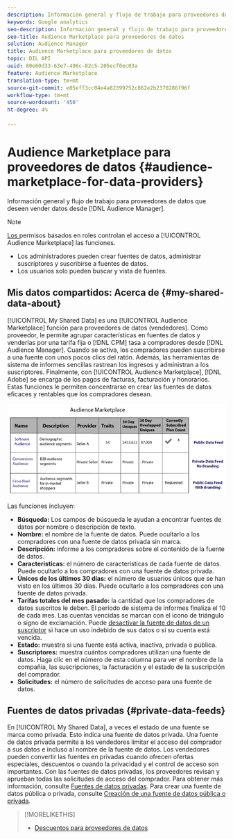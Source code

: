 ```yaml
---
description: Información general y flujo de trabajo para proveedores de datos que desean vender datos desde el Audience Manager.
keywords: Google analytics
seo-description: Información general y flujo de trabajo para proveedores de datos que desean vender datos desde el Audience Manager.
seo-title: Audience Marketplace para proveedores de datos
solution: Audience Manager
title: Audience Marketplace para proveedores de datos
topic: DIL API
uuid: 80e60d33-63e7-496c-82c5-205ecf0ec03a
feature: Audience Marketplace
translation-type: tm+mt
source-git-commit: e05eff3cc04e4a82399752c862e2b2370286f96f
workflow-type: tm+mt
source-wordcount: '450'
ht-degree: 4%

---
```



# Audience Marketplace para proveedores de datos {#audience-marketplace-for-data-providers}

Información general y flujo de trabajo para proveedores de datos que deseen vender datos desde [!DNL Audience Manager].

<!-- c_marketplace_provider.xml -->

>[!NOTE]
>
>[Los ](../../../reporting/reports-dashboard.md) permisos basados en roles controlan el acceso a  [!UICONTROL Audience Marketplace] las funciones.
>
>* Los administradores pueden crear fuentes de datos, administrar suscriptores y suscribirse a fuentes de datos.
>* Los usuarios solo pueden buscar y vista de fuentes.


## Mis datos compartidos: Acerca de {#my-shared-data-about}

[!UICONTROL My Shared Data] es una  [!UICONTROL Audience Marketplace] función para proveedores de datos (vendedores). Como proveedor, le permite agrupar características en fuentes de datos y venderlas por una tarifa fija o [!DNL CPM] tasa a compradores desde [!DNL Audience Manager]. Cuando se activa, los compradores pueden suscribirse a una fuente con unos pocos clics del ratón. Además, las herramientas de sistema de informes sencillas rastrean los ingresos y administran a los suscriptores. Finalmente, con [!UICONTROL Audience Marketplace], [!DNL Adobe] se encarga de los pagos de facturas, facturación y honorarios. Estas funciones le permiten concentrarse en crear las fuentes de datos eficaces y rentables que los compradores desean.

![](assets/seller_marketplace.png)

<!-- c_myshared_data.xml -->

Las funciones incluyen:

* **Búsqueda:** Los campos de búsqueda le ayudan a encontrar fuentes de datos por nombre o descripción de texto.
* **Nombre:** el nombre de la fuente de datos. Puede ocultarlo a los compradores con una fuente de datos privada sin marca.
* **Descripción:** informe a los compradores sobre el contenido de la fuente de datos.
* **Características:** el número de características de cada fuente de datos. Puede ocultarlo a los compradores con una fuente de datos privada.
* **Únicos de los últimos 30 días:** el número de usuarios únicos que se han visto en los últimos 30 días. Puede ocultarlo a los compradores con una fuente de datos privada.
* **Tarifas totales del mes pasado:** la cantidad que los compradores de datos suscritos le deben. El período de sistema de informes finaliza el 10 de cada mes. Las cuentas vencidas se marcan con el icono de triángulo o signo de exclamación. Puede [desactivar la fuente de datos de un suscriptor](../../../features/audience-marketplace/marketplace-data-providers/marketplace-create-manage-feeds.md#deactivate-data-feed) si hace un uso indebido de sus datos o si su cuenta está vencida.
* **Estado:**  muestra si una fuente está activa, inactiva, privada o pública.
* **Suscriptores:** muestra cuántos compradores utilizan una fuente de datos. Haga clic en el número de esta columna para ver el nombre de la compañía, las suscripciones, la facturación y el estado de la suscripción del comprador.
* **Solicitudes:** el número de solicitudes de acceso para una fuente de datos.

## Fuentes de datos privadas {#private-data-feeds}

En [!UICONTROL My Shared Data], a veces el estado de una fuente se marca como privada. Esto indica una fuente de datos privada. Una fuente de datos privada permite a los vendedores limitar el acceso del comprador a sus datos e incluso al nombre de la fuente de datos. Los vendedores pueden convertir las fuentes en privadas cuando ofrecen ofertas especiales, descuentos o cuando la privacidad y el control de acceso son importantes. Con las fuentes de datos privadas, los proveedores revisan y aprueban todas las solicitudes de acceso del comprador. Para obtener más información, consulte [Fuentes de datos privadas](../../../features/audience-marketplace/marketplace-private-feeds.md). Para crear una fuente de datos pública o privada, consulte [Creación de una fuente de datos pública o privada](../../../features/audience-marketplace/marketplace-data-providers/marketplace-create-manage-feeds.md#create-public-private-data-feed).

>[!MORELIKETHIS]
>
>* [Descuentos para proveedores de datos](../../../features/audience-marketplace/marketplace-data-providers/marketplace-create-manage-feeds.md#discounts)

